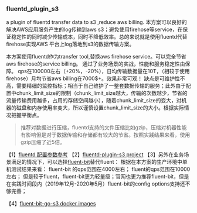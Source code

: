 ### fluentd_plugin_s3
a plugin of fluentd transfer data to s3 ,reduce aws billing.
本方案可以良好的解决AWS应用服务产生的log传输到aws s3；避免使用firehose等service，在保证稳定性的同时减少传输成本，同时不降低效率。总的来说就是使用fluentd代替firehose实现AWS 平台上log落地到s3的数据传输方案。

本方案使用fluentd作为transfer tool,替换aws firehose service。可以完全节省aws firehose的service billing。
通过了业务场景的实战，性能和服务稳定性由保障。
qps在100000左右（+20%，-20%），日均传输数据量在10T，（相较于使用firehose）月均节省aws billing在7000$+。效果非常可观！
缺点是可维护性不高，需要精细的监控指标；相当于自己维护了一整套数据传输的服务；此外由于配置中chunk_limit_size的限制（chunk_limit_size越大，传输的次数越少，节省的流量传输费用越多，占用的存储空间越小），随着chunk_limit_size的变大，对机器的磁盘和内存使用率变大，所以谨慎设置chunk_limit_size的大小。根据实际情况把握平衡点。
 > 推荐对数据进行压缩，fluentd支持的文件压缩比如gzip，压缩对机器性能有影响但是对于数据传输和存储都有较大的节省。按照实践结果来看，使用gzip压缩了近5倍。


【1】[fluentd 配置参数参考](https://docs.fluentd.org/output/s3)
【2】[fluentd-plugin-s3 project](https://github.com/fluent/fluent-plugin-s3)
【3】另外在业务场景满足的情况下，可以选择[fluent-bit](https://docs.fluentbit.io/manual/)替代fluent：
    根据在本方案的生产环境中单机测试结果来看：
        fluent-bit 的qps范围在4000左右；
        fluent的qps范围在10000左右；
    但是较于fluent，fluent-bit更为轻量级；官网也更为推荐fluent-bit，但是在实践时间段内（2019年12月-2020年5月）fluent-bit的config options支持还不够完善；

【4】[fluent-bit-go-s3 docker images](https://hub.docker.com/r/cosmo0920/fluent-bit-go-s3/dockerfile)
 